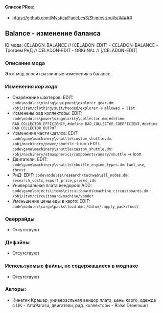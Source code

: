 

#### Список PRов:

- https://github.com/MysticalFaceLesS/Shiptest/pulls/#####
<!--
  Ссылки на PRы, связанные с модом:
  - Создание
  - Большие изменения
-->

<!-- Название мода. Не важно на русском или на английском. -->
## Balance - изменение баланса

ID мода: CELADON_BALANCE
	// [CELADON-EDIT] - CELADON_BALANCE - Трогаем РнД
	// CELADON-EDIT - ORIGINAL
	// [/CELADON-EDIT]
<!--
  Название модпака прописными буквами, СОЕДИНЁННЫМИ_ПОДЧЁРКИВАНИЕМ,
  которое ты будешь использовать для обозначения файлов.
-->

### Описание мода

Этот мод вносит различные изменения в балансе. 

<!--
  Что он делает, что добавляет: что, куда, зачем и почему - всё здесь.
  А также любая полезная информация.
-->

### Изменения *кор кода*
- Снаряжение шахтеров:
EDIT: `code\modules\mining\equipment\explorer_gear.dm`: `/obj/item/clothing/suit/hooded/explorer` -> `allowed = list`
- Изменены рад коллекторы:
EDIT: `code\modules\power\singularity\collector.dm`: `#define RAD_COLLECTOR_EFFICIENCY`, `#define RAD_COLLECTOR_COEFFICIENT`, `#define RAD_COLLECTOR_OUTPUT`
- Изменения части шатлов:
EDIT: `code\game\machinery\shuttle\custom_shuttle.dm`: `/obj/machinery/power/shuttle` -> icon
EDIT: `code\game\machinery\shuttle\custom_shuttle.dm`: `/obj/machinery/atmospherics/components/unary/shuttle` -> icon
- Двигатели:
EDIT: `code\game\machinery\shuttle\shuttle_engine_types.dm`: `fuel_use`, `thrust`
- РнД:
EDIT: `code\modules\research\techweb\all_nodes.dm`: `research_costs`, `export_price`, `prereq_ids`
- Универсальная плата вендоров:
ADD: `code\game\objects\items\circuitboards\machine_circuitboards.dm` : `/obj/item/circuitboard/machine/vendor`
- Уменьшение цены еды в карго:
EDIT: `code\modules\cargo\packs\food.dm` : `/datum/supply_pack/food/`
<!--
  Если вы редактировали какие-либо процедуры или переменные в кор коде,
  они должны быть указаны здесь.
  Нужно указать и файл, и процедуры/переменные.

  Изменений нет - напиши "Отсутствуют"
-->

### Оверрайды

- Отсутствуют
<!--
  Если ты добавлял новый модульный оверрайд, его нужно указать здесь.
  Здесь указываются оверрайды в твоём моде и папке `_master_files`

  Изменений нет - напиши "Отсутствуют"
-->

### Дефайны

- Отсутствуют
<!--
  Если требовалось добавить какие-либо дефайны, укажи файлы,
  в которые ты их добавил, а также перечисли имена.
  И то же самое, если ты используешь дефайны, определённые другим модом.

  Не используешь - напиши "Отсутствуют"
-->

### Используемые файлы, не содержащиеся в модпаке

- Отсутствуют
<!--
  Будь то немодульный файл или модульный файл, который не содержится в папке,
  принадлежащей этому конкретному моду, он должен быть упомянут здесь.
  Хорошими примерами являются иконки или звуки, которые используются одновременно
  несколькими модулями, или что-либо подобное.
-->

### Авторы:

- Кинетик Крашер, универасльная вендор плата, цены карго, одежда с ЦК - Yata9arasu, двигатели, рад. коллекторы - RalseiDreemuurr
<!--
  Здесь находится твой никнейм
  Если работал совместно - никнеймы тех, кто помогал.
  В случае порта чего-либо должна быть ссылка на источник.
-->
